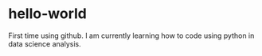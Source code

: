 # hello-world
First time using github. I am currently learning how to code using python in data science analysis.
